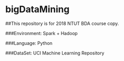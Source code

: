
# bigDataMining

##This repository is for 2018 NTUT BDA course copy.

###Environment: Spark + Hadoop

###Language: Python

###DataSet: UCI Machine Learning Repository